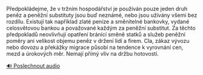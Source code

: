 
Předpokládejme, že v tržním hospodářství je používán pouze jeden druh peněz a peněžní substituty jsou buď neznámé, nebo jsou užívány všemi bez rozdílu. Existují tak například zlaté peníze a směnitelné bankovky, vydané celosvětovou bankou a považované každým za peněžní substitut. Za těchto předpokladů neovlivňují opatření bránící směně statků a služeb peněžní poměry ani velikost objemu peněz v držení lidí a firem. Cla, zákaz vývozu nebo dovozu a překážky migrace působí na tendence k vyrovnání cen, mezd a úrokových měr. Nemají přímý vliv na držbu hotovosti.

[🔊 Poslechnout audio](/data/7-paragraphs/audio/chapter_83/para_002-Pedpokldejme-e-v-trnm-hospodstv-je-pouv.mp3)

